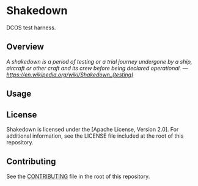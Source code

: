# Shakedown
DCOS test harness.

## Overview
*A shakedown is a period of testing or a trial journey undergone by a ship, aircraft or other craft and its crew before being declared operational. — https://en.wikipedia.org/wiki/Shakedown_(testing)*

## Usage


## License
Shakedown is licensed under the [Apache License, Version 2.0]. For additional
information, see the LICENSE file included at the root of this repository.

## Contributing
See the [CONTRIBUTING](CONTRIBUTING.md) file in the root of this repository.


[apache-2-license]: http://www.apache.org/licenses/LICENSE-2.0
